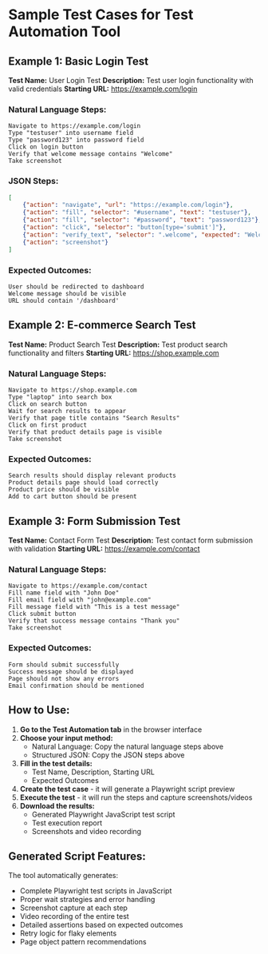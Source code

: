 # Sample Test Cases for Test Automation Tool

## Example 1: Basic Login Test

**Test Name:** User Login Test
**Description:** Test user login functionality with valid credentials
**Starting URL:** https://example.com/login

### Natural Language Steps:
```
Navigate to https://example.com/login
Type "testuser" into username field
Type "password123" into password field
Click on login button
Verify that welcome message contains "Welcome"
Take screenshot
```

### JSON Steps:
```json
[
    {"action": "navigate", "url": "https://example.com/login"},
    {"action": "fill", "selector": "#username", "text": "testuser"},
    {"action": "fill", "selector": "#password", "text": "password123"},
    {"action": "click", "selector": "button[type='submit']"},
    {"action": "verify_text", "selector": ".welcome", "expected": "Welcome"},
    {"action": "screenshot"}
]
```

### Expected Outcomes:
```
User should be redirected to dashboard
Welcome message should be visible
URL should contain '/dashboard'
```

## Example 2: E-commerce Search Test

**Test Name:** Product Search Test
**Description:** Test product search functionality and filters
**Starting URL:** https://shop.example.com

### Natural Language Steps:
```
Navigate to https://shop.example.com
Type "laptop" into search box
Click on search button
Wait for search results to appear
Verify that page title contains "Search Results"
Click on first product
Verify that product details page is visible
Take screenshot
```

### Expected Outcomes:
```
Search results should display relevant products
Product details page should load correctly
Product price should be visible
Add to cart button should be present
```

## Example 3: Form Submission Test

**Test Name:** Contact Form Test
**Description:** Test contact form submission with validation
**Starting URL:** https://example.com/contact

### Natural Language Steps:
```
Navigate to https://example.com/contact
Fill name field with "John Doe"
Fill email field with "john@example.com"
Fill message field with "This is a test message"
Click submit button
Verify that success message contains "Thank you"
Take screenshot
```

### Expected Outcomes:
```
Form should submit successfully
Success message should be displayed
Page should not show any errors
Email confirmation should be mentioned
```

## How to Use:

1. **Go to the Test Automation tab** in the browser interface
2. **Choose your input method:**
   - Natural Language: Copy the natural language steps above
   - Structured JSON: Copy the JSON steps above
3. **Fill in the test details:**
   - Test Name, Description, Starting URL
   - Expected Outcomes
4. **Create the test case** - it will generate a Playwright script preview
5. **Execute the test** - it will run the steps and capture screenshots/videos
6. **Download the results:**
   - Generated Playwright JavaScript test script
   - Test execution report
   - Screenshots and video recording

## Generated Script Features:

The tool automatically generates:
- Complete Playwright test scripts in JavaScript
- Proper wait strategies and error handling
- Screenshot capture at each step
- Video recording of the entire test
- Detailed assertions based on expected outcomes
- Retry logic for flaky elements
- Page object pattern recommendations